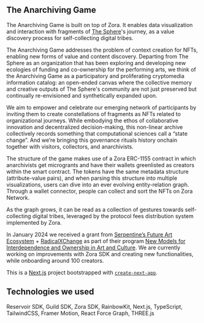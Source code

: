 ## The Anarchiving Game

The Anarchiving Game is built on top of Zora. It enables data visualization and interaction with fragments of [The Sphere](https://www.thesphere.as/)'s journey, as a value discovery process for self-collecting digital tribes.

The Anarchiving Game addresses the problem of context creation for NFTs, enabling new forms of value and content discovery. Departing from The Sphere as an organization that has been exploring and developing new ecologies of funding and co-ownership for the performing arts, we think of the Anarchiving Game as a participatory and proliferating cryptomedia information catalog: an open-ended canvas where the collective memory and creative outputs of The Sphere's community are not just preserved but continually re-envisioned and synthetically expanded upon.

We aim to empower and celebrate our emerging network of participants by inviting them to create constellations of fragments as NFTs related to organizational journeys. While embodying the ethos of collaborative innovation and decentralized decision-making, this non-linear archive collectively records something that computational sciences call a “state change”. And we’re bringing this governance rituals history onchain together with visitors, collectors, and anarchivists.

The structure of the game makes use of a Zora ERC-1155 contract in which anarchivists get microgrants and have their wallets greenlisted as creators within the smart contract. The tokens have the same metadata structure (attribute-value pairs), and when parsing this structure into multiple visualizations, users can dive into an ever evolving entity-relation graph. Through a wallet connector, people can collect and sort the NFTs on Zora Network.

As the graph grows, it can be read as a collection of gestures towards self-collecting digital tribes, leveraged by the protocol fees distribution system implemented by Zora.

In January 2024 we received a grant from [Serpentine’s Future Art Ecosystem](https://futureartecosystems.org/about/) + [RadicalXChange](https://www.radicalxchange.org/) as part of their program [New Models for Interdependence and Ownership in Art and Culture](https://proud-paprika-325.notion.site/The-winning-projects-from-our-Open-Call-for-New-Models-for-Interdependence-and-Ownership-in-Art-and--b36baccbfe094012834f52b05d87dc4b). We are currently working on improvements with Zora SDK and creating new functionalities, while onboarding around 100 creators.

This is a [Next.js](https://nextjs.org/) project bootstrapped with [`create-next-app`](https://github.com/vercel/next.js/tree/canary/packages/create-next-app).

## Technologies we used

Reservoir SDK, Guild SDK, Zora SDK, RainbowKit, Next.js, TypeScript, TailwindCSS, Framer Motion, React Force Graph, THREE.js
